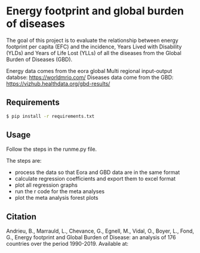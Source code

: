 # Energy footprint and global burden of diseases

The goal of this project is to evaluate the relationship between energy footprint per capita (EFC) and the incidence, Years Lived with Disability (YLDs) and Years of Life Lost (YLLs) of all the diseases from the Global Burden of Diseases (GBD).

Energy data comes from the eora global Multi regional input-output databse: https://worldmrio.com/
Diseases data come from the GBD: https://vizhub.healthdata.org/gbd-results/

## Requirements

```bash
$ pip install -r requirements.txt
```

## Usage

Follow the steps in the runme.py file.

The steps are:

* process the data so that Eora and GBD data are in the same format
* calculate regression coefficients and export them to excel format
* plot all regression graphs
* run the r code for the meta analyses
* plot the meta analysis forest plots


## Citation

Andrieu, B., Marrauld, L., Chevance, G., Egnell, M., Vidal, O., Boyer, L., Fond, G., Energy footprint and Global Burden of Disease: an analysis of 176 countries over the period 1990-2019. Available at: